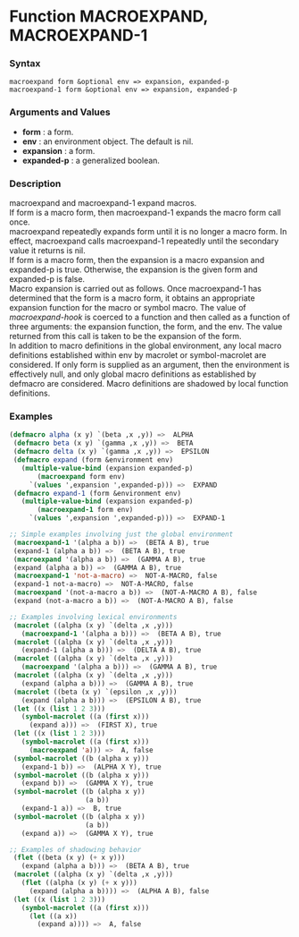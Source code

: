 <!-- Generated on 05/10/2020 by https://github.com/anto2oo/clhs-evolved -->

# Function MACROEXPAND, MACROEXPAND-1

### Syntax
`macroexpand form &optional env => expansion, expanded-p`  
`macroexpand-1 form &optional env => expansion, expanded-p`  


### Arguments and Values
- **form** : a form.   
- **env** : an environment object. The default is nil.   
- **expansion** : a form.   
- **expanded-p** : a generalized boolean.   


### Description
macroexpand and macroexpand-1 expand macros.  
If form is a macro form, then macroexpand-1 expands the macro form call once.  
macroexpand repeatedly expands form until it is no longer a macro form. In effect, macroexpand calls macroexpand-1 repeatedly until the secondary value it returns is nil.  
If form is a macro form, then the expansion is a macro expansion and expanded-p is true. Otherwise, the expansion is the given form and expanded-p is false.  
Macro expansion is carried out as follows. Once macroexpand-1 has determined that the form is a macro form, it obtains an appropriate expansion function for the macro or symbol macro. The value of *macroexpand-hook* is  coerced to a function and  then called as a function of three arguments: the expansion function, the form, and the env. The value returned from this call is taken to be the expansion of the form.  
In addition to macro definitions in the global environment, any local macro definitions established within env by macrolet or symbol-macrolet are considered. If only form is supplied as an argument, then the environment is effectively null, and only global macro definitions as established by defmacro are considered. Macro definitions are shadowed by local function definitions.



### Examples
```lisp 
(defmacro alpha (x y) `(beta ,x ,y)) =>  ALPHA
 (defmacro beta (x y) `(gamma ,x ,y)) =>  BETA
 (defmacro delta (x y) `(gamma ,x ,y)) =>  EPSILON
 (defmacro expand (form &environment env)
   (multiple-value-bind (expansion expanded-p)
       (macroexpand form env)
     `(values ',expansion ',expanded-p))) =>  EXPAND
 (defmacro expand-1 (form &environment env)
   (multiple-value-bind (expansion expanded-p)
       (macroexpand-1 form env)
     `(values ',expansion ',expanded-p))) =>  EXPAND-1

;; Simple examples involving just the global environment
 (macroexpand-1 '(alpha a b)) =>  (BETA A B), true
 (expand-1 (alpha a b)) =>  (BETA A B), true
 (macroexpand '(alpha a b)) =>  (GAMMA A B), true
 (expand (alpha a b)) =>  (GAMMA A B), true
 (macroexpand-1 'not-a-macro) =>  NOT-A-MACRO, false
 (expand-1 not-a-macro) =>  NOT-A-MACRO, false
 (macroexpand '(not-a-macro a b)) =>  (NOT-A-MACRO A B), false
 (expand (not-a-macro a b)) =>  (NOT-A-MACRO A B), false

;; Examples involving lexical environments
 (macrolet ((alpha (x y) `(delta ,x ,y)))
   (macroexpand-1 '(alpha a b))) =>  (BETA A B), true
 (macrolet ((alpha (x y) `(delta ,x ,y)))
   (expand-1 (alpha a b))) =>  (DELTA A B), true
 (macrolet ((alpha (x y) `(delta ,x ,y)))
   (macroexpand '(alpha a b))) =>  (GAMMA A B), true
 (macrolet ((alpha (x y) `(delta ,x ,y)))
   (expand (alpha a b))) =>  (GAMMA A B), true
 (macrolet ((beta (x y) `(epsilon ,x ,y)))
   (expand (alpha a b))) =>  (EPSILON A B), true
 (let ((x (list 1 2 3)))
   (symbol-macrolet ((a (first x)))
     (expand a))) =>  (FIRST X), true
 (let ((x (list 1 2 3)))
   (symbol-macrolet ((a (first x)))
     (macroexpand 'a))) =>  A, false
 (symbol-macrolet ((b (alpha x y)))
   (expand-1 b)) =>  (ALPHA X Y), true
 (symbol-macrolet ((b (alpha x y)))
   (expand b)) =>  (GAMMA X Y), true
 (symbol-macrolet ((b (alpha x y))
                   (a b))
   (expand-1 a)) =>  B, true
 (symbol-macrolet ((b (alpha x y))
                   (a b))
   (expand a)) =>  (GAMMA X Y), true

;; Examples of shadowing behavior
 (flet ((beta (x y) (+ x y)))
   (expand (alpha a b))) =>  (BETA A B), true
 (macrolet ((alpha (x y) `(delta ,x ,y)))
   (flet ((alpha (x y) (+ x y)))
     (expand (alpha a b)))) =>  (ALPHA A B), false
 (let ((x (list 1 2 3)))
   (symbol-macrolet ((a (first x)))
     (let ((a x))
       (expand a)))) =>  A, false
```
